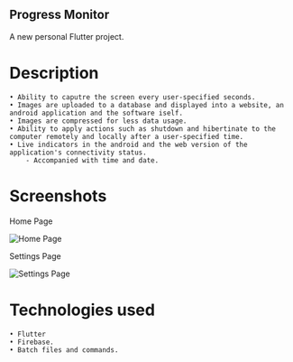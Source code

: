 ## Progress Monitor



A new personal Flutter project.




# Description
    • Ability to caputre the screen every user-specified seconds.
    • Images are uploaded to a database and displayed into a website, an android application and the software iself.
    • Images are compressed for less data usage.
    • Ability to apply actions such as shutdown and hibertinate to the computer remotely and locally after a user-specified time.
    • Live indicators in the android and the web version of the application's connectivity status.
        - Accompanied with time and date.
    
# Screenshots
Home Page

![Home Page](https://i.postimg.cc/yxbQPpjr/progress-monitor-5-29-2023-4-49-53-PM.png)

Settings Page

![Settings Page](https://i.postimg.cc/6p7kTVqW/progress-monitor-5-29-2023-4-34-09-PM.png) 
    
# Technologies used
    • Flutter
    • Firebase.
    • Batch files and commands.
